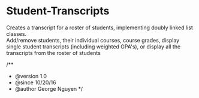 # Student-Transcripts

Creates a transcript for a roster of students, implementing doubly linked list classes.  
Add/remove students, their individual courses, course grades, display single student transcripts (including weighted GPA's),
or display all the transcripts from the roster of students

/**
 * @version 1.0
 * @since 10/20/16
 * @author George Nguyen
 */
 
 
